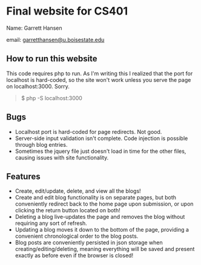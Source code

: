 # Final website for CS401

Name: Garrett Hansen

email: garretthansen@u.boisestate.edu

## How to run this website

This code requires php to run.
As I'm writing this I realized that the port for localhost is hard-coded,
so the site won't work unless you serve the page on localhost:3000. Sorry.

>$ php -S localhost:3000

## Bugs

 - Localhost port is hard-coded for page redirects. Not good.
 - Server-side input validation isn't complete. Code injection is possible through blog entries.
 - Sometimes the jquery file just doesn't load in time for the other files, causing issues with site functionality.

## Features

 - Create, edit/update, delete, and view all the blogs!
 - Create and edit blog functionality is on separate pages, but both conveniently redirect back to the home page
 upon submission, or upon clicking the return button located on both!
 - Deleting a blog live-updates the page and removes the blog without requiring any sort of refresh.
 - Updating a blog moves it down to the bottom of the page, providing a convenient chronological order to the blog posts.
 - Blog posts are conveniently persisted in json storage when creating/editing/deleting, meaning everything will be saved
 and present exactly as before even if the browser is closed!
